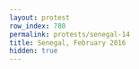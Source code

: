 ```yaml
---
layout: protest
row_index: 780
permalink: protests/senegal-14
title: Senegal, February 2016
hidden: true
---
```

